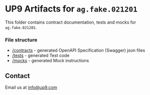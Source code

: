 # UP9 Artifacts for `ag.fake.021201`
This folder contains contract documentation, tests and mocks for `ag.fake.021201`.



### File structure 
- [/contracts](/contracts) - generated OpenAPI Specification (Swagger) json files
- [/tests](/tests) - generated Test code
- [/mocks](/mocks) - generated Mock instructions

## Contact
Email us at info@up9.com

